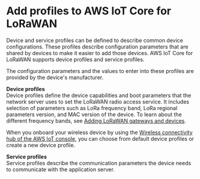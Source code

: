 # Add profiles to AWS IoT Core for LoRaWAN<a name="connect-iot-lorawan-define-profiles"></a>

Device and service profiles can be defined to describe common device configurations\. These profiles describe configuration parameters that are shared by devices to make it easier to add those devices\. AWS IoT Core for LoRaWAN supports device profiles and service profiles\.

 The configuration parameters and the values to enter into these profiles are provided by the device's manufacturer\.

**Device profiles**  
Device profiles define the device capabilities and boot parameters that the network server uses to set the LoRaWAN radio access service\. It includes selection of parameters such as LoRa frequency band, LoRa regional parameters version, and MAC version of the device\. To learn about the different frequency bands, see [Adding LoRaWAN gateways and devices](connect-iot-lorawan.md#connect-iot-lorawan-getting-started-overview)\.

When you onboard your wireless device by using the [ Wireless connectivity hub of the AWS IoT console](https://console.aws.amazon.com/iot/home/#/wireless/onboarding), you can choose from default device profiles or create a new device profile\.

**Service profiles**  
Service profiles describe the communication parameters the device needs to communicate with the application server\.
